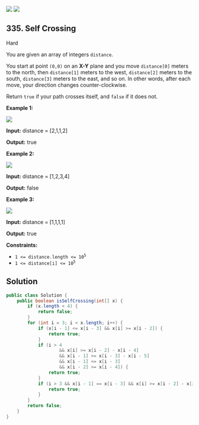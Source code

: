 [![](https://img.shields.io/github/stars/javadev/LeetCode-in-Java?label=Stars&style=flat-square)](https://github.com/javadev/LeetCode-in-Java)
[![](https://img.shields.io/github/forks/javadev/LeetCode-in-Java?label=Fork%20me%20on%20GitHub%20&style=flat-square)](https://github.com/javadev/LeetCode-in-Java/fork)

## 335\. Self Crossing

Hard

You are given an array of integers `distance`.

You start at point `(0,0)` on an **X-Y** plane and you move `distance[0]` meters to the north, then `distance[1]` meters to the west, `distance[2]` meters to the south, `distance[3]` meters to the east, and so on. In other words, after each move, your direction changes counter-clockwise.

Return `true` if your path crosses itself, and `false` if it does not.

**Example 1:**

![](https://assets.leetcode.com/uploads/2021/03/14/selfcross1-plane.jpg)

**Input:** distance = [2,1,1,2]

**Output:** true 

**Example 2:**

![](https://assets.leetcode.com/uploads/2021/03/14/selfcross2-plane.jpg)

**Input:** distance = [1,2,3,4]

**Output:** false 

**Example 3:**

![](https://assets.leetcode.com/uploads/2021/03/14/selfcross3-plane.jpg)

**Input:** distance = [1,1,1,1]

**Output:** true 

**Constraints:**

*   <code>1 <= distance.length <= 10<sup>5</sup></code>
*   <code>1 <= distance[i] <= 10<sup>5</sup></code>

## Solution

```java
public class Solution {
    public boolean isSelfCrossing(int[] x) {
        if (x.length < 4) {
            return false;
        }
        for (int i = 3; i < x.length; i++) {
            if (x[i - 1] <= x[i - 3] && x[i] >= x[i - 2]) {
                return true;
            }
            if (i > 4
                    && x[i] >= x[i - 2] - x[i - 4]
                    && x[i - 1] >= x[i - 3] - x[i - 5]
                    && x[i - 1] <= x[i - 3]
                    && x[i - 2] >= x[i - 4]) {
                return true;
            }
            if (i > 3 && x[i - 1] == x[i - 3] && x[i] >= x[i - 2] - x[i - 4]) {
                return true;
            }
        }
        return false;
    }
}
```